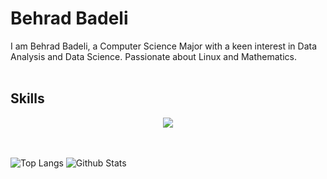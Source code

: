 
# Behrad Badeli
I am Behrad Badeli, a Computer Science Major with a keen interest in Data Analysis and Data Science. Passionate about Linux and Mathematics.
<br><br>
 
## Skills
<p align="center">
  <a href="https://skillicons.dev">
    <img src="https://skillicons.dev/icons?i=python,nix,cpp,md,linux,neovim,sklearn,obsidian,git,rust,godot" />
  </a>
</p>

<br><br>
![Top Langs](https://github-readme-stats.vercel.app/api/top-langs/?username=L0L1P0P1&show_icons=true&theme=gruvbox&bg_color=00000000&layout=donut)
![Github Stats](https://github-readme-stats.vercel.app/api?username=L0L1P0P1&show_icons=true&theme=gruvbox&bg_color=00000000)
